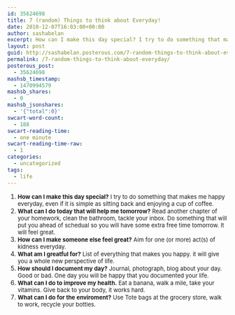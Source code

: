 ```yaml
---
id: 35624698
title: 7 (random) Things to think about Everyday!
date: 2010-12-07T16:03:00+00:00
author: sashabelan
excerpt: How can I make this day special? I try to do something that makes me happy everyday, even if it is simple as sitting back and enjoying a cup of coffee. What can I do today that will help me tomorrow? Read another chapter of your homework, clean th...
layout: post
guid: http://sashabelan.posterous.com/7-random-things-to-think-about-everyday
permalink: /7-random-things-to-think-about-everyday/
posterous_post:
  - 35624698
mashsb_timestamp:
  - 1470994579
mashsb_shares:
  - 0
mashsb_jsonshares:
  - '{"total":0}'
swcart-word-count:
  - 188
swcart-reading-time:
  - one minute
swcart-reading-time-raw:
  - 1
categories:
  - uncategorized
tags:
  - life
---
```

<span style="font-size: 7.5pt; font-family: Arial,sans-serif; color: #424037;"><span style=""></span></span></p> 

  1. <span style="font-size: small;"><strong>How can I make this day special?</strong> I try to do something that makes me happy everyday, even if it is simple as sitting back and enjoying a cup of coffee.</span>
  2. <span style="font-size: small;"><strong>What can I do today that will help me tomorrow?</strong> Read another chapter of your homework, clean the bathroom, tackle your inbox. Do something that will put you ahead of schedual so you will have some extra free time tomorrow. It will feel great.</span>
  3. <span style="font-size: small;"><strong>How can I make someone else feel great?</strong> Aim for one (or more) act(s) of kidness everyday.</span>
  4. <span style="font-size: small;"><strong>What am I greatful for?</strong> List of everything that makes you happy. it will give you a whole new perspective of life.</span>
  5. <span style="font-size: small;"><strong>How should I document my day?</strong> Journal, photograph, blog about your day. Good or bad. One day you will be happy that you documented your life.&nbsp;</span>
  6. <span style="font-size: small;"><strong>What can I do to improve my health.</strong> Eat a banana, walk a mile, take your vitamins. Give back to your body, it works hard.</span>
  7. <span style="font-size: small;"><strong>What can I do for the enviroment?</strong> Use Tote bags at the grocery store, walk to work, recycle your bottles.</span>